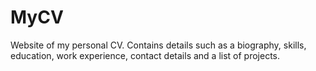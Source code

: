 # MyCV
Website of my personal CV. Contains details such as a biography, skills, education, work experience, contact details and a list of projects.
